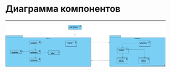 # Диаграмма компонентов
---

![Компоненты](https://github.com/ALPause23/Trtpo_Route_guide/blob/master/Documentation/Diagrams/Components/components.jpg)


